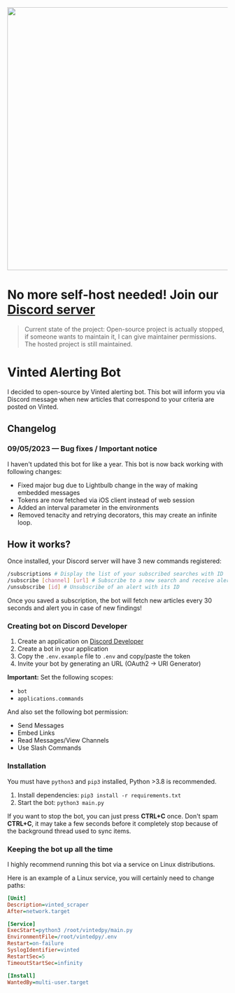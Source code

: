 <a href="https://discord.gg/a3TVmq7XXv">
  <img height="600" width="1000" src="https://i.ibb.co/xt4Dbkpq/VintedRT.png">
</a>

# No more self-host needed! Join our [Discord server](https://discord.gg/a3TVmq7XXv)

> Current state of the project:
> Open-source project is actually stopped, if someone wants to maintain it, I can give maintainer permissions.
> The hosted project is still maintained.

# Vinted Alerting Bot

I decided to open-source by Vinted alerting bot. This bot will inform you via Discord message when new articles that correspond to your criteria are posted on Vinted.

## Changelog

### 09/05/2023 — Bug fixes / Important notice

I haven't updated this bot for like a year. This bot is now back working with following changes:

- Fixed major bug due to Lightbulb change in the way of making embedded messages
- Tokens are now fetched via iOS client instead of web session
- Added an interval parameter in the environments
- Removed tenacity and retrying decorators, this may create an infinite loop.

## How it works?

Once installed, your Discord server will have 3 new commands registered:

```sh
/subscriptions # Display the list of your subscribed searches with ID
/subscribe [channel] [url] # Subscribe to a new search and receive alerts in a channel
/unsubscribe [id] # Unsubscribe of an alert with its ID
```

Once you saved a subscription, the bot will fetch new articles every 30 seconds and alert you in case of new findings!

### Creating bot on Discord Developer

1. Create an application on [Discord Developer](https://discord.com/developers/applications)
2. Create a bot in your application
3. Copy the `.env.example` file to `.env` and copy/paste the token
4. Invite your bot by generating an URL (OAuth2 -> URl Generator)

**Important:** Set the following scopes:

- `bot`
- `applications.commands`

And also set the following bot permission:

- Send Messages
- Embed Links
- Read Messages/View Channels
- Use Slash Commands

### Installation

You must have `python3` and `pip3` installed, Python >3.8 is recommended.

1. Install dependencies: `pip3 install -r requirements.txt`
2. Start the bot: `python3 main.py`

If you want to stop the bot, you can just press **CTRL+C** once. Don't spam **CTRL+C**, it may take a few seconds before it completely stop because of the background thread used to sync items.

### Keeping the bot up all the time

I highly recommend running this bot via a service on Linux distributions.

Here is an example of a Linux service, you will certainly need to change paths:

```ini
[Unit]
Description=vinted_scraper
After=network.target

[Service]
ExecStart=python3 /root/vintedpy/main.py
EnvironmentFile=/root/vintedpy/.env
Restart=on-failure
SyslogIdentifier=vinted
RestartSec=5
TimeoutStartSec=infinity

[Install]
WantedBy=multi-user.target
```
